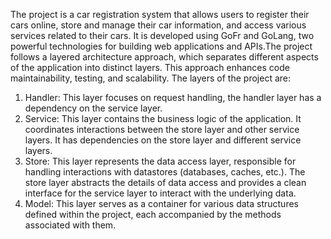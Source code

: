 The project is a car registration system that allows users to register their cars online, store and manage their car information, and access various services related to their cars. It is developed using GoFr and GoLang, two powerful technologies for building web applications and APIs.The project follows a layered architecture approach, which separates different aspects of the application into distinct layers. This approach enhances code maintainability, testing, and scalability. The layers of the project are:

1. Handler: This layer focuses on request handling, the handler layer has a dependency on the service layer.
2. Service: This layer contains the business logic of the application. It coordinates interactions between the store layer and other service layers. It has dependencies on the store layer and different service layers.
3. Store: This layer represents the data access layer, responsible for handling interactions with datastores (databases, caches, etc.). The store layer abstracts the details of data access and provides a clean interface for the service layer to interact with the underlying data.
4. Model: This layer serves as a container for various data structures defined within the project, each accompanied by the methods associated with them.
